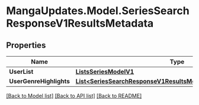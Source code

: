 # MangaUpdates.Model.SeriesSearchResponseV1ResultsMetadata

## Properties

Name | Type | Description | Notes
------------ | ------------- | ------------- | -------------
**UserList** | [**ListsSeriesModelV1**](ListsSeriesModelV1.md) |  | [optional] 
**UserGenreHighlights** | [**List&lt;SeriesSearchResponseV1ResultsMetadataUserGenreHighlights&gt;**](SeriesSearchResponseV1ResultsMetadataUserGenreHighlights.md) |  | [optional] 

[[Back to Model list]](../README.md#documentation-for-models) [[Back to API list]](../README.md#documentation-for-api-endpoints) [[Back to README]](../README.md)

